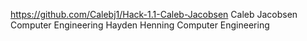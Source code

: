 https://github.com/Calebj1/Hack-1.1-Caleb-Jacobsen
Caleb Jacobsen Computer Engineering
Hayden Henning Computer Engineering 

